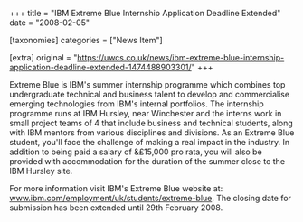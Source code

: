 +++
title = "IBM Extreme Blue Internship Application Deadline Extended"
date = "2008-02-05"

[taxonomies]
categories = ["News Item"]

[extra]
original = "https://uwcs.co.uk/news/ibm-extreme-blue-internship-application-deadline-extended-1474488903301/"
+++

Extreme Blue is IBM's summer internship programme which combines top undergraduate technical and business talent to develop and commercialise emerging technologies from IBM's internal portfolios. The internship programme runs at IBM Hursley, near Winchester and the interns work in small project teams of 4 that include business and technical students, along with IBM mentors from various disciplines and divisions. As an Extreme Blue student, you'll face the challenge of making a real impact in the industry. In addition to being paid a salary of &£15,000 pro rata, you will also be provided with accommodation for the duration of the summer close to the IBM Hursley site.

For more information visit IBM's Extreme Blue website at: www.ibm.com/employment/uk/students/extreme-blue. The closing date for submission has been extended until 29th February 2008.

